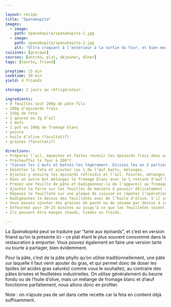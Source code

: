 ```yaml
---

layout: recipe
title: "Spanakopita"
images:
  - image:
    path: spanakopita/spanakopita-1.jpg
  - image:
    path: spanakopita/spanakopita-2.jpg
    alt: "Ultra craquant à l’extérieur à la sortie du four, et bien moelleux à l’intérieur, ce friand permet de jouer sur les textures et saura mettre en avant sa farce aux épinards et à la feta." 
cuisines: [grecque]
courses: [entrée, plat, déjeuner, dîner]
tags: [tourte, friand]

preptime: 15 min
cooktime: 30 min
yield: 4 friands

storage: 2 jours au réfrigérateur.

ingredients:
- 8 feuilles soit 200g de pâte filo
- 200g d’épinards frais
- 150g de feta
- 1 gousse ou 3g d’ail
- 2 œufs
- 1 pot ou 100g de fromage blanc
- poivre
- huile d’olive (facultatif)
- graines (facultatif)

directions:
- Préparez l’ail, équeutez et faites revenir les épinards frais dans une poêle.
- Préchauffez le four à 200°C.
- "Cassez les 2 œufs et battez-les légèrement. Divisez les en 2 parties&nbsp;: ⅔ pour la farce, ⅓ pour l'appareil liquide."
- Émiettez la feta et ajoutez les ⅔ de l’œuf battu, mélangez. 
- Ajoutez-y ensuite les épinards refroidis et l’ail. Poivrez, mélangez et réservez. 
- Dans un autre bol mélangez le fromage blanc avec le ⅓ restant d’œuf battu. Nous allons utiliser cet appareil pour badigeonner les feuilles de pâte Filo en remplacement de beurre ou d’huile.
- Prenez une feuille de pâte et badigeonnez-la de l'appareil au fromage blanc à l’aide d’un pinceau, déposez une deuxième feuille et badigeonnez-la elle aussi. 
- Ajoutez la farce sur les feuilles de manière à pouvoir délicatement replier les 4 bords puis rouler le boudin pour former un petit paquet hermétique. 
- Déposez le feuilleté sur une plaque de cuisson et répétez l’opération pour les 3 friands restants.
- Badigeonnez le dessus des feuilletés avec de l’huile d'olive. S'il vous reste de l’appareil liquide, vous pouvez également utiliser celle-ci à la place. 
- Vous pouvez ajouter des graines de pavot ou de sésame par dessus à ce moment-là.
- Enfournez pour 20-25 minutes ou jusqu’à ce que les feuilletés soient bien dorés. 
- Ils peuvent être mangés chauds, tièdes ou froids.

---
```


La <i lang="gr">Spanakopita</i> peut se traduire par “tarte aux épinards”, et c’est en version friand qu’on la présente ici – ce plat étant le plus souvent consommé dans la restauration à emporter. Vous pouvez également en faire une version tarte ou tourte à partager, bien évidemment.

Pour la pâte, c’est de la pâte phyllo qu’on utilise traditionnellement, une pâte sur laquelle il faut venir ajouter du gras, et qui permet donc de doser les lipides (et acides gras saturés) comme vous le souhaitez, au contraire des pâtes brisées et feuilletées industrielles. On utilise généralement du beurre fondu ou de l’huile d’olive, mais un mélange de fromage blanc et d’œuf fonctionne parfaitement, nous allons donc en profiter.

Note&nbsp;: on n’ajoute pas de sel dans cette recette car la feta en contient déjà suffisamment.